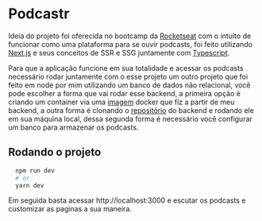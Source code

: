 # Podcastr
Ideia do projeto foi oferecida no bootcamp da [Rocketseat](https://blog.rocketseat.com.br/) com o intuito de funcionar como uma plataforma para se ouvir podcasts, foi feito utilizando [Next.js](https://nextjs.org/) e seus conceitos de SSR e SSG juntamente com [Typescript](https://www.typescriptlang.org/).

Para que a aplicação funcione em sua totalidade e acessar os podcasts necessário rodar juntamente com o esse projeto um outro projeto que foi feito em node por mim utilizando um banco de dados não relacional, você pode escolher a forma que vai rodar esse backend, a primeira opção é criando um container via uma [imagem](https://hub.docker.com/repository/docker/gildofj/api-podcastr/general) docker que fiz a partir de meu backend, a outra forma é clonando o [repositório](https://github.com/Gildofj/NLW5-Podcastr-backend) do backend  e rodando ele em sua máquina local, dessa segunda forma é necessário você configurar um banco para armazenar os podcasts.

## Rodando o projeto
```bash
  npm run dev
  # or
  yarn dev
```

Em seguida basta acessar http://localhost:3000 e escutar os podcasts e customizar as paginas a sua maneira.
